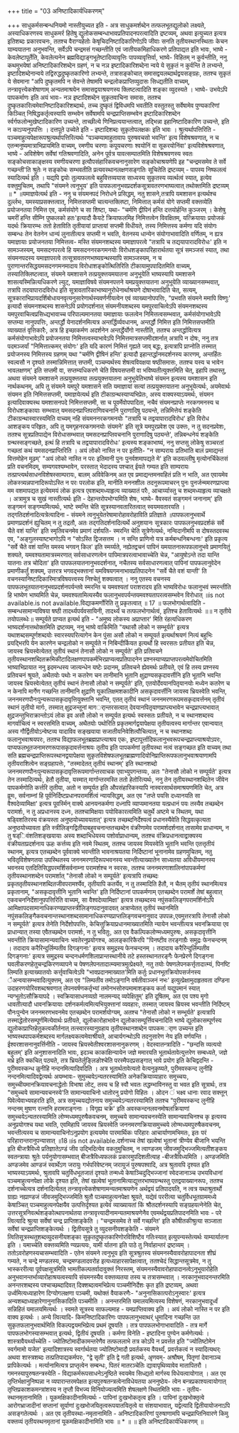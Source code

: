 +++
title = "03 अनिष्टादिकार्यधिकरणम्"

+++
साधुकर्मसन्बन्धनियमो नास्तीयुच्यत इति - अत्र साधुकमर्शब्देन तत्फलभूतद्युलोको लक्ष्यते, अस्याधिकरणस्य साधुकमर्र हितेषु द्युलोकसम्बन्धाभावप्रतिपादनपरत्वादिति द्रष्टव्यम्, अथवा इत्युच्यत इत्यत्र इतिशब्दः प्रकारवचनः, ततश्च वैराग्यहेतोः केषृचिदनिष्टादिकारिणोऽपि जीवाः सनति तृतीयस्थानस्थिताः केचन याम्ययातना अनुभवन्ति, सर्वेऽपि चन्द्रमसं गच्छन्तीति एवं जातीयकमिहाधिकरणे प्रतिपाद्यत इति भावः, भाष्ये - केवलेष्टापूर्तेति, केवलेत्यनेन ब्रह्मविद्याङ्गभूतेष्टादिव्यावृत्तिः पापव्यावृत्तिर्वा, भाष्ये- विहितम् न कुर्वन्तीति, ननु कथमुभयेषां अनिष्टादिकारिशब्देन ग्रहणं, न च नञ इष्टादिकारिशब्देना न्वये ये सुकृतं न कुर्वन्ति ते लभ्यन्ते, इष्टादिशब्देनान्वये तद्विरुद्धदुष्कृतकारिणो लभ्यन्ते, तत्रासङ्कोचात् समासद्वयलब्दार्थद्वयसङ्ग्रहः, ततश्च सुकृतं ये सेवमाना "अपि दुष्कृतमपि न सेवन्ते तेषामपि चन्द्रलोकप्राप्तिव्युदासः सिध्द्यतीति वाच्यम्, तन्त्रावृत्त्येकशेषाणाम् अन्यतमाश्रयेन समासद्वयाश्रयणस्य क्लिष्टत्वादिति शङ्का व्युदस्यते । भाष्ये- उभयेऽपि पापकर्माणः इति अयं भावः- नञ इष्टादिशब्देन सुकृतवाचिना समासः, ततश्च दुष्कृतकारित्वमेवानिष्टादिकारिशब्दार्थः, तच्च दुष्कृतं द्विविधमपि भवतीति वस्तुतस्तु सर्वेषामेव पुण्यकारिणां किञ्चित् निषिद्धकर्तृत्वस्यापि सम्भवेन सर्वेषामपि चन्द्रप्राप्तिसम्भवेन इष्टादिकारिशब्देन र्स्वर्गफलोन्मुखेष्टादिकारिण उच्यन्ते, ताच्छील्ये णिनिप्रत्ययान्तत्वात्, तद्भिन्ना इहानिष्टादिकारिण उच्यन्ते, इति न काऽप्यनुपपत्तिः । दत्तपूते उच्येते इति - इष्टादिशब्दः सुकृतोपलक्षकः इति भावः । श्रुत्यर्थापत्तिरिति - पञ्चमाहुत्यपेक्षारूपश्रुत्यर्थापत्तिरित्यर्थः "पञ्चम्यामाहुतावापः पुरुषवचसो भवन्ति' इत्य विशेषश्रवणात्, न च एतन्मनुष्यमात्राभिप्रायमिति वाच्यम्, रमणीय चरणाः कपूयचरणाः श्वयोनिं वा सूकरयोनिंवा' इत्यविशेषश्रवणात्, भाष्ये - अविशेषेण सर्वेषां गतिश्रवणादिति, अनेन पूर्वत्र यावत्सम्पातमिति विशेषश्रवणस्य स्वतः सङ्कोचसाकाङ्क्षस्य रमणीयचरणा इत्यौपसंहारिकवचनानुसारेण सङ्कोचाश्रयणेपि इह "चन्द्रमसमेव ते सर्वे गच्छन्ती'ति श्रुतेः न सङ्कोचः सम्भवतीति प्रत्यवस्थानलक्षणसङ्गतिः सूचितेति द्रष्टव्यम् - पापस्य निष्फलत्वं स्यादित्यर्थ इति । यद्यपि द्वयोः तुल्यफलत्वे बहुवित्तव्ययास साध्यस्य सुकृतस्य व्यर्त्थत्वं स्यात्, इत्येव वक्त्तुमुचितम्, तथापि "संयमने त्वनुभूय' इति पापफलानुभवप्रदर्शकसूत्रावतरणभाष्यत्वात् तथोक्तमिति द्रष्टव्यम् ॥ * ॥यमाज्ञयेत्यर्थ इति - ननु च संयमनपदं निरोधने प्रसिद्धम्, नतु शासने,तत्रापि यमशासन इत्यर्थश्च दुर्ल्लभः, यमस्याप्रसक्त्तत्वात्, निमित्तसप्तमी चात्यन्तक्लिष्टा, निमित्तात् कर्मसं योगे सप्तमी वक्त्तव्येति प्रयोजनतया निमित्त एव, कर्मसंयोगे च सा शिष्टा, यथा- "चर्मणि द्वीपिनं हन्ति दत्तयोर्हन्ति कुञ्जरम् । केशेषु चमरीं हन्ति सीम्नि पुष्कलको हतः'इत्यादौ कैयटे क्रियाफलमिह निमित्तत्वेन विवक्षितम्, यत्क्रियायाः प्रयोजकं यदर्थः क्रियारम्भः ततो हेताविति तृतीयायां प्राप्तायां सप्तमी विधीयते, तस्य निमित्तस्य कर्मणा यदि संयोगः सम्बन्धः तेन वेतनेन धान्यं लुनातीत्यत्र सप्तमी न भवति, वेतनस्य धान्येन संयोगाभावादिति वर्णितम्, न ह्यत्र यमाज्ञायाः प्रयोजनतया निमित्तत्व- मस्ति संयमनशब्दस्य यमाज्ञापरत्वे "तत्रापि च तद्ययापारादविरोधः' इति न सामञ्जस्यम्, यमसदनपरत्वे हि यमसदननरकगमनयोः विरोधशङ्कापरिहारार्थतया सूत्रं समञ्जसं स्यात्, तथा संयमनपदस्य यमाज्ञापरत्वे तत्सूत्रावतरणभाष्यग्रन्थस्यापि सामञ्जस्यम्, न च पुराणान्तरसिद्धयमसदनगमनमादाय विरोधाशङ्कोत्थितिरिति टीकायामुपपादितमिति वाच्यम्, तस्यातिक्लिष्टत्वात्, संयमने यमशासने तत्प्रयुक्त्तयमयातना अनुभूयेति भाष्यस्यापि यमशासने शासत्यस्मिन्नित्यधिकरणे ल्युट्, यमाज्ञाविषये संयमनपत्तने यमप्रयुक्त्तयातना अनुभूयेति व्याख्यानसम्भवात्, तत्रापि तदयापारादविरोध इति सूत्रावतारिकाभाष्यानुरोधेनार्थाश्रयणे दोषाभावादिति चेत्, सत्यम्, सूत्रकाराभिप्रायदर्शिबोधायनवृत्यनुसारेणार्थस्यवर्णनीयत्वेन एवं व्याख्यानोपपत्तिः, "प्रभवति संयमने ममापि विष्णुः' इत्यादौ संयमनशब्दस्य शासनेऽपि प्रयोगदर्शनात् संयमनीयशब्दस्य यमपुरवाचित्वेऽपि संयमनशब्दस्य यमपुरवाचित्वप्रसिध्द्यभावाच्च परिपाल्यमानतया यमाज्ञायाः फलत्वेन निमित्तत्वसम्भवात्, कर्मसंयोगाभावेऽपि सप्तम्या नानुपपत्तिः, अन्तर्द्धौ येनादर्शनमित्यत्र अन्तर्द्धिर्व्यवधानम्, अन्तर्द्धौ निमित्त इति निमित्तसप्तमीति व्याख्यातं वृत्तिकारैः, अत्र हि इच्छाकर्मण अदर्शनेन अन्तर्द्धेर्योगो नास्तीति, ततश्च अन्तर्द्धावित्यत्र कर्मसंयोगाभावेऽपि प्रयोजनतया निमित्तत्वस्याभावेऽपि निमित्तमात्रसप्तमीदशर्नात् अत्रापि न दोषः, ननु तत्र पदमञ्जर्यां "निमित्तात्कमर् संयोगः' इति यदि कारणं निमित्तं गृह्यते जाव् बद्धः, इत्यत्रापि प्राप्नोति तस्मात् प्रयोजनस्य निमित्तस्य ग्रहणम् यथा "चर्मणि द्वीषिनं हन्ति' इत्यादौ इहान्तर्द्धानमदर्शनस्य कारणम्, अन्तर्हितः स्वल्वसौ न दृश्यते तस्मान्निमित्तात् सप्तमी, पञ्चम्यर्थस्य शेषत्वविवक्षया षष्ठीसमासः, ततश्च यस्य च भावेन भावलक्षणम्' इति सप्तमी वा, सप्तम्यधिकरणे चेति विषयसप्तमी वा भविष्यतीत्युक्त्तमिति चेत्, इहापि तथास्तु, अथवा संयमने यमशासने तत्प्रयुक्त्ततया तत्प्रयुक्त्तयातना अनुभूयेतिभाष्ये संयमन इत्यस्य यमशासन इति नार्थकथनम्, अपि तु संयमने यमपुरे यमशासने सति यमाज्ञायां सत्यां तत्प्रयुक्त्तयातना अनुभूयेत्यर्थः, अयमेवार्थः संयमन इति निमित्तसप्तमी, यमाज्ञयेत्यर्थ इति टीकाग्रन्थस्याप्यभिप्रेतः, अस्य वाक्यस्याऽयमर्थः, संयमन इत्यादिवाक्यस्थ यमशासनपदे निमित्तसप्तमी, सा च पूवर्मेवोपपादिता, नचैवं संयमनप्राप्तेः नरकगमनस्य च विरोधशङ्कायाः सम्भवात् यमसदनप्राप्तिपराणिवचनानि पुराणादिषु पठ्यन्ते, तन्निमित्तेयं शङ्केति टीकाग्रन्थास्वारस्यमिति वाच्यम् नहि संयमननरकगमनयोः "तत्रापि च तद्वयापारादविरोध' इति विरोध आशङ्कय परिहृतः, अपि तु यमगृहनरकगमनयोः संयमने' इति सूत्रे यमपुरप्रवेश एव उक्त्तः, न तु सदनप्रवेशः, ततश्च सूत्रप्रतिपाद्येन विरोधासम्भवात् यमसदनप्राप्तिवचनानि पुराणादिषु पठ्यन्ते', तन्निबन्धनेयं शङ्केति ग्रन्थस्सङ्गच्छते, इत्थं हि तत्रापि च तद्वयापारादविरोधः' इत्यस्य शङ्काभाष्यं, ननु सप्तसु लोकेषु सञ्चरतां गच्छतां कथं यमसदनप्राप्तिरिति । अयं लोको नास्ति न पर इतीति- "न साम्परायः प्रतिभाति बालं प्रमाद्यन्तं वित्तमोहेन मूढम्' "अयं लोको नास्ति न परः इतिमानी पुनः पुनर्वशमापद्यते मे' इति कठवल्लीषु मृत्योनर्चिकेतसं प्रति वचनमिदम्, सम्यगवश्यम्भावेन, परस्तात् भेदादस्य पश्चात् ईयते गम्यत इति साम्परायः तत्प्राप्त्यर्थसाधनविशेषस्साम्परायः, बालम् अविवेकिनम् अत एव प्रमाद्यन्तमनवहितं प्रति न भाति, अत एवायमेव लोकस्त्र्यन्नपानादिरूपोऽस्ति न परः परलोक इति, मानीति मननशीलः तदनुरूपमाचरन् पुनः पुनर्जन्ममरणप्राप्त्या मम वशमापद्यत इत्येवमयं लोक इत्यत्र एवशब्दमध्याहृत्य व्याख्यातं परैः, आचार्य्यास्तु च शब्दमध्याहृत्य व्याचक्षते । अत्रामुत्र च सुखं नास्तीत्यर्थः इति - देहान्तरोपभोग्यमिति शेषः, भाष्ये- वैवस्वतं सङ्गमनं जनानाम्' इति सङ्गमनं सङ्गम्यमित्यर्थः, भाष्टे स्मन्ति चेति सूत्रस्यानवतारितत्वात् स्वयमवतारयति । तद्गतिदर्शनादित्यत्रेत्यादिना - संयमने त्वनुभूयेतरेषामारोहावरोहाविति प्रतिज्ञाते ॥पापफलानुभवार्थे प्रमाणप्रदर्शनं ह्युचितम् न तु तद्रतौ, अतः तद्गतिदर्शनादित्यर्थे अनुशयानः सूत्रकारः पापफलनुभवप्रदर्शकं सर्वे चैते वशं यान्ति' इति स्मृतिवचनमेव प्रमाणं दर्शयति- स्मरन्ति चेति सूत्रेणेत्यर्थः, नन्विदानीमपि स दोषस्तदवस्थ एव, "अङ्गुलस्याष्टभागोऽपि न "सोऽस्ति द्विजसत्तम । न सन्ति प्राणिनो यत्र कर्मबन्धनिबन्धनाः' इति प्रकृत्य "सर्वे चैते वशं यान्ति यमस्य भगवन् किल' इति स्मर्य्यते, नह्येतद्वचनं पापिनं यमयातनारूपफलानुभवे प्रमाणयितुं शक्यते, यमवश्यतामात्रस्मरणात् सर्वसाधारणत्वेन पापिमात्रपरत्वाभावाच्चेति चेन्न, "आयुषोऽन्ते तदा यान्ति यातनाः तत्र चोदिता' इति पापफलयातनानुभवदर्शनात्, नचैतस्य सर्वसाधारणत्वात् पापिनां पापफलानुवेदेन प्रमाणीकर्तुं शक्यम्, उत्तरत्र भगवद्भक्त्तानां यमविषयगमनाभावप्रतिपादनेन "सर्वे चैते वशं यान्ती' ति वचनस्यानिष्टादिकारिमात्रविषयत्त्वस्य निश्चेतुं शक्यत्वात् । ननु एतस्य वचनस्य पापफलभूतयातनानुभवप्रदर्शनपर्यन्तवे स्मरन्ति च यमवश्यतां पराशरादय इति भाष्यविरोधः फलानुभवं स्मरन्तीति हि भाष्येण भाष्यमिति चेन्न, यमवश्यतामित्यस्यैव फलानुभवपर्यन्तयमवश्यतापरत्वसम्भवेन विरोधात् ॥is not available.is not available.विद्याकमर्णोरिति तु प्रकृतत्वात् ॥ 17 ॥ फलभोगार्थत्वादिति - सम्बन्धसामान्यविषया षष्ठी तादर्थ्यपर्यवसायिनी, तादर्थ्यं च तत्फलभोगार्थत्वं, इतिश्च हेतावित्यर्थः ॥॥ न तृतीये तयोपलब्धेः॥ सम्पूर्यते प्राप्यत इत्यर्थ इति - "अमुष्य लोकस्य अप्राप्तार' मिति रंहत्यधिकरण भाष्यदर्शनात्तथोक्तमिति द्रष्टव्यम्, ननु भाष्ये वाकिमिति "यथासौ लोको न सम्भूर्यते' इत्यत्र यथाशब्दसम्पूर्णशब्दयोः स्वारस्यपरित्यागेन केन पुंसा असौ लोको न सम्पूयर्त इत्यर्थाश्रयणं नित्यं बहुभिः प्रयद्भिरपि येन कारणेन चन्द्रलोको न सम्पूर्यते न निबिन्दीर्कियत इत्यर्थो हि स्वरसतः प्रतीयत इति चेन्न, जायस्व भ्रियस्वेत्येतत् तृतीयं स्थानं तेनासौ लोको न सम्पूर्यते' इति प्रतिवचने तृतीयस्थानशब्दितक्रमिकीटादिलक्षणपापकर्मभिरप्राप्यत्वप्रतिपादनेन प्रश्नस्याप्यप्राप्तपरत्वमेवोचितमिति भाष्याभिप्रायात ननु इदमन्धस्य जात्यन्धेन यष्टेः प्रदानम्, प्रतिवचने ह्येवमर्थः प्रतीयते, एवं हि तस्य प्रश्नस्य प्रतिवचनं श्रूयते, अथैतयोः पथोः न कतरेण चन तानीमानि भूतानि क्षुद्राण्यसकृदावर्त्तीनि इति भूतानि भवन्ति जायस्व भ्रियस्वेत्येतत् तृतीयं स्थानं तेनासौ लोको न सम्पूर्यते' इति, एतयोर्देवयानपितृयानयोः मध्येन कतरेण च न केनापि मार्गेण गच्छन्ति तानीमानि क्षुद्राणि यूकालिक्षमशकादीनि असकृदावर्त्तीनि जायस्व भ्रियस्वेति भवन्ति, जननमरणपौनःपुन्यरूपासकृदावृत्तियुक्त्तानि भवन्ति, एतत् तृतीयं स्थानं जननमरणरूपमसकृदावर्त्तनम् तृतीयं स्थानं तृतीयो मार्गः, तस्मात् क्षुद्रजन्तूनां मागर्ान्तरसत्वात् देवयानपितृयाणप्राप्त्यभावेन चन्द्रप्राप्त्यभावात् क्षुद्रजन्तुभिराक्रान्तोऽयं लोक इव असौ लोको न सम्पूर्यत इत्यर्थः स्वस्सतः प्रतीयते, न च स्थानशब्दस्य मागर्वाचित्वं न स्वरसमिति वाच्यम्, अथैतयोः पथोरिति प्रकृतमार्गद्वयापेक्षया तृतीयत्वस्य मार्गान्तर एवान्वयात् अस्य गौर्द्वितीयोऽन्वेष्टव्य यादाविव सङ्खयाया सजातीयनिवेशित्वौचित्यात्, न च स्थानशब्दः फलानुभवाश्रयपरः, ततश्च विद्याफलभूतब्रह्मप्राप्त्याश्रय एकः, इष्टापूर्त्तादिफलानुभवरूपचन्द्रप्राप्त्याश्रयोऽपरः, पाप्यफलभूतजनामरणरूपासकृदावर्त्तनाश्रयः तृतीय इति पापकर्मणां तृतीयस्था नत्वं सङ्गच्छत इति वाच्यम् तथा सति ब्रह्मचन्द्रप्राप्तिरूपस्थानद्वयापेक्षया सुकृतविशेषफलभूतब्राह्मणादियोनिप्राप्तिरूपफलानुभवाश्रयाणामपि तृतीयराशित्वेन सङ्ग्रहापत्तेः, "तस्मादेतत् तृतीयं स्थानम्' इति स्थानशब्दो जननमरणपौनःपुन्यरूपासकृदावृत्तिरूपमार्गान्तरवाचक एवाभ्युपगन्तव्यः, अतः "तेनासौ लोको न सम्पूर्यते' इत्यत्र तेन तस्मादित्यर्थः, हेतौ तृतीया, यस्मात् मार्गान्तरमस्ति ततो हेतोरित्यर्थः, ननु तेन तृतीयस्थानशब्दितेन जीवेन पापकर्मणोति कर्त्तरि तृतीया, अतो न सम्पूर्यत इति औपसंहारिकस्यापि नास्वरसार्थसमाश्रयणमिति चेत्, अत्र व्रूमः, सर्वनाम्नां हि पूर्वनिर्दिष्टप्रधानपरामर्शित्वं न्यायसिद्धम्, अत एव "तप्ते पयसि दध्यानयति सा वैश्वदेव्यामिक्षा' इत्यत्र पूवर्स्मिन् वाक्ये आनयनकर्मणा दध्नापि व्याप्यमानतया यत्प्रधानं पयः तस्यैव तच्छब्देन परामर्शः, न तु अप्रधानस्य दध्नः, ततश्चामिक्षयाः पयोविकारत्वमिति चतुर्थे अष्टमे च स्थितम्, यथा षड्विशतिरस्य वंक्रयस्ता अनुष्ठयोच्यावयतात्' इत्यत्र तच्छब्दनिर्देश्यत्वं प्रधानस्यैवेति सिद्धवत्कृत्यता अनुष्ठयोच्यावता इति स्त्रीलिङ्गद्वितीयाबहुवचनान्ततच्छब्देन वंक्रीणामेव परामर्शदर्शनात् तासामेव प्राधान्यम्, न तु षड्िवंशतिशङ्खयायाः अस्य शब्दाभिधेयस्य पशोर्वाप्राधान्यम्, ततश्च वंक्रिप्रधानत्वाद्वाक्यस्य वंक्रीयताप्रदर्शनाय ऊहः कर्त्तव्य इति नवमे स्थितम्, ततश्च जायस्व मियस्वेति भूतानि भवन्ति एतत्तृतीयं स्थानम्, इत्यत्र एतच्छब्देन पूर्ववाक्ये भवन्तीति भावनाश्रयतया निर्दिष्टानां भूनानामेव ग्रहणमुचितम्, नतु भवितृविशेषणतया उपस्थितस्य जननमरणादिरूपभवनस्य भवन्तीत्याख्यातेन साध्यतया अविधीयमानस्य भवनस्य एतदितिसिद्धपरमर्शिसर्वनाम्ना परामर्शश्च न स्वरसः, ततश्च जननमरणाशालिनांपापकर्मणां तृतीयस्थानशब्देन परामर्शात् "तेनासौ लोको न सम्पूर्यते' इत्यत्रापि तच्छब्दः प्रकृततृतीयस्थानशब्दितजीवपरामर्श्येव, तृतीयापि कतर्येव, न तु तस्मादिति हैतौ, न चैतम् तृतीयं स्थानमित्यत्र प्रकृतानाम्, "असकृदावृत्तीनि भूतानि भवन्ति' इति निर्दिष्टानां पापकर्मणाम् एतच्छब्देन परामर्शे तेषां बहुत्वात् एकवचननिर्देशानुपपत्तिरिति वाच्यम्, सा वैश्वदेव्यामिक्षा' इत्यत्र तच्छब्दस्य नपुंसकलिङ्गपरामर्शिनोऽपि आमिक्षापदसामानाधिकरण्यप्राप्तस्त्रीलिङ्गपदानुवादवत् अत्राप्येतत् तृतीयं स्थानमिति नपुंसकलिङ्गैकवचनान्तस्थानशब्दसामानाधिकरण्यप्राप्तलिङ्गवचनानुवाद उपपन्नः,एवमुत्तरत्रापि तेनासौ लोको न सम्पूर्यते' इत्यत्र तेनेति निर्देशोपपत्तिः, केचित्तुक्रियाप्रधानमाख्यातमिति न्यायेन भवन्तीत्यत्र भवनक्रियाया एव प्राधान्यात् तस्या एवैतच्छब्देन परामर्शः, न तु भवितुः, अत एव वैकल्पिकलोण्मध्यमपुरुषः, असकृदावृत्तीनि भवन्तीति क्रियासामान्यवाचिनः भवतेरनुप्रयोगश्च, आलङ्कारिकैरपि "पिनष्टीव तरङ्गाग्रैः समुद्रः फेनचन्दनम् । तदादाय करैरिन्दुर्लिम्पतीव दिगङ्गनाः' इत्यत्र समुद्रस्य फेनचन्दनम् । तदादाय करैरिन्दुर्लिम्पतीव दिगङ्गनाः' इत्यत्र समुद्रस्य चन्दनधर्मणशिलाप्रान्तस्थानीये तटे हस्तस्थानतरङ्गैः फेनप्रेरणे दिगङ्गना घवलीकरणहेतुचन्द्रकिरणव्यापने च पेषणलेपनतादात्म्यमात्रमुत्प्रेक्ष्यते, नतु तयोः पेषणलेपनकर्त्तृतादात्म्यं, पिनष्टि लिम्पति इत्याख्यातयोः कर्त्तृवाचित्वेऽपि "भावप्रदानमाख्यात'मिति कर्तुः प्रधानभूतक्रियोपसर्जनस्य ैअन्वयासम्भवादित्युक्त्तम्, अत एव "लिम्पतीव तमोऽङ्गानि वर्षतीवाञ्जनं नभः' इत्युत्प्रेक्षामुदाहृतवता दण्डिना उदाहरणयोरिवशब्दश्रवणात् लेपनवर्षणकर्तृभ्यां तमोनभसोरुपमामाशङ्कय कर्ता यद्युपमानं स्यात् न्यग्भूतोऽसौक्रियापदे । स्वक्रियासाधनव्यग्रो नालमन्यद् व्यपेक्षितुम्' इति दूषितम्, अत एव पश्य मृगो धावतीत्यादौ धावनक्रियायाः दर्शनकर्मत्वमित्यभियुक्त्तानां व्यवहारः, तस्मात् जायस्व म्रियस्व भवन्तीति निर्दिष्टम् पौनःपुन्येन जननमरणभवनमेव एतच्छब्देन परामर्शयोग्यम्, अतश्च "तेनासौ लोको न सम्भूर्यते' इत्यत्रापि तस्माद्धेतोरसम्पूर्णमित्येवार्थः प्रतीयते, द्युलोकारोहाभावेन द्युलोकासम्पूर्त्तिवचनादिति भाष्ये द्युलोकासम्पूर्णस्य द्युलोकाप्राप्तिहेतुकत्वकीर्तनात् तत्स्वारस्यानुग्रहाय तृतीयस्थानशब्देन पापकमर्ाण उच्यन्त इति भाष्यस्थपापकर्मशब्दस्य मार्गलक्ष्यकत्वमेवाश्रीयते, आचार्यगन्थोऽपि तदनुसारेण नेय इति वर्णयन्ति । ईश्वरशासनानुवर्त्तिनीति - जायस्व भ्रियस्वेतीश्वरशासनानुकरणम् । वेदस्वातन्त्रादिति - "छन्दसि व्यत्ययो बहुलम्' इति अनुशासनादिति भावः, इदञ्च काकाक्षिन्यायेन जज्ञे ममारयति भूतार्थतावेत्युत्तरेण सम्बध्यते, जज्ञे मभ्रे इति क्कचित् पठ्यते, तत्र भ्रियतेर्लुङ्लिङोश्चेति परस्मैपदप्रसङ्गात् भावे प्रयोग इति केचिद्वदन्ति - पुरीमवस्कन्ध ळुनीहि नन्दनमित्यादिवदिति । अत्र भूतार्थतावेत्यतो वेत्यनुकृष्यते, पुरीमवस्कन्द लुनीहि नन्दनमित्यादिवद्वेत्यर्थः अयम्भावः- सुमुच्चयेऽन्यतरस्यामिति अनेकक्रियाव्याहारः समुच्चयः, समुच्चीयमानक्रियावचनाद्धेतोः विभाषा लोट्, तस्य च हि स्वौ भवतः तद्धम्भाविनस्तु वा भवत इति सूत्रार्थः, तत्र "समुच्चये सामान्यवचनस्ये'ति सामान्यवाचिनो धातोरनु प्रयोगो विहितः । ओदन ं भक्ष्व धानाः रवाद सक्त्तून् पिवेत्येवाभ्यवहरति इति, अत्र समुच्चयद्योतनाय समुच्चयेऽन्यतरस्यामिति ततश्च "पुरीमवस्कन्द लुनीहि नन्दनम् मुषाण रत्नानि हरामराङ्गनाः । विगृह्य चक्रे' इति अवस्कन्दनलवनमोषलक्रियाणां समुच्चयेऽन्यतरस्यामिति लोण्मध्यमपुरुषैकवचनम्, समुच्चये सामान्यवचनस्येति सामान्यवाचिनश्च कृ इत्यस्य अनुप्रयोगश्च यथा भवति, एवमिहापि जायस्व भ्रियस्वेति जननमरणक्रियासमुच्चये लोण्मध्यमपुरुषैकवचनम्, भवन्तीत्यस्य च सामान्यवाचिनोऽनुप्रयोग इत्ययमेव पारमार्थिकः परिहारः आचार्याणामभिमतः, इतः परं परिहारान्तरानुपन्यासात् ॥18॥is not available.दर्शनाच्च तेषां खल्वेषां भूतानां त्रीण्येव बीजानि भयन्ति इति बीजत्रैविध्ये प्रतिज्ञातेऽण्डं जीव उद्भिदित्येव वकतुमुचितम्, न त्वाण्डजम् जीवजमुद्भिज्जमित्यतीशङ्कय स्वतन्त्रायाः श्रुतेः पर्यनुयोगासम्भवात् बीजत्रैविध्यफलकं प्रकारमुपदिशतीत्याह -बीजत्रैविध्यमिति । अण्डजमिति अण्डजमेव आण्डजं स्वार्थेऽण जरायुः गर्भपरिवेष्टनम् जरायुजं पुरुषपश्वादि, अत्र श्रुतावपि दृश्यत इति भाष्यस्याऽयमर्थः, श्रुतावपि चतुर्विधभूतजातं दृश्यते तन्मध्ये केषाञ्चिदुद्भिज्जानां स्वेदजानाञ्च उभयविधानां पञ्चमाहुत्यनपेक्षा लोके दृश्यत इति, तेषां खल्वेषां भूतानामित्याद्युत्तरभाष्यग्रन्थस्तु एतद्वयाख्यानरूपः, ततश्च दर्शनाच्चेत्यत्र दर्शनादित्येतत् तन्त्रावृत्त्येकशेषाणामन्यतमाश्रयणेन अर्थद्वयं प्रतिपादयति, न त्वत्र यथाश्रुतार्थो ग्राह्यः नह्याण्डजं जीवजमुद्भिज्जमिति श्रुतौ पञ्चमाहुत्यनपेक्षा श्रूयते, यद्येवं पररीत्या चतुर्विधभूतग्राममध्ये केषाञ्चित् पञ्चमाहुत्यनपेक्षयैव उत्पत्तिर्दृश्यत इत्येवं व्याख्यायतां किं श्रौतदर्शनस्यापि सङ्ग्रहयत्नेनेति चेत्, उत्तरसूत्रनिवर्त्थशङ्कोत्थापनार्थतया तन्त्रावृत्त्यादीनामन्यतमाश्रयणेनैव एवमर्थद्वयप्रतिपादनमिति भावः - परे त्वित्यादि श्रुत्या सर्वेषां चन्द्र प्राप्तिशङ्केति । "चन्द्रमसमेव ते सर्वे गच्छन्ति' इति कौषीतकीश्रुत्या सञ्जाता सर्वेषां चन्द्रप्राप्तिशङ्केत्यर्थः । द्वितीयसूत्रे तु व्युदसनीयशङ्केति - संयमने त्वितिसूत्रस्थतुशब्दव्युदसनीयशङ्का सुकृतदुष्कृतकारिणोरविशिष्टैव गतिःस्यात् इत्युपन्यस्तेत्यर्थः याम्यार्यातना इति । यमाच्चेति वक्त्तव्यमिति ण्यप्रत्ययः, यामी र्यातना इति पाठे तु निर्वाहान्तरं द्रष्टव्यम् । ततोऽवरोहणस्यचासम्भवादिति - एतेन संयमने त्वनुभूय इति सूत्रश्रुतस्य संयमनस्यैवावरोहापादनता शीघ्रं गम्यते, न चन्द्रे मण्डलस्य, चन्द्रमण्डलादवरोह इत्यध्याहारसापेक्षत्वात्, ततश्चेदं सिद्धान्तसूत्रमेव, न तु भास्कररीत्या पूर्वपक्षसूत्रमिति भामतीकल्पतर्वादावुक्त्तं निरस्तम्, संयमनस्यैवावरोहापादानत्वेऽनुभूयारोहेति अनुभवानन्तर्भाव्यारोहाश्रयत्वस्यापि संयमनस्यैव वक्त्तव्यतया तस्य च तत्रासम्भवात् । नरकानुभवादनन्तरमिति अनन्तरशब्दस्य पश्चाच्छब्दादिवत् दिक्शब्दत्वमभिप्रेत्य पञ्चमीनिर्देशः कृत इति द्रष्टव्यम्, अथवा उर्ध्वमित्यध्याहारेण दिग्योगलक्षणा पञ्चमी, यथोक्तं वैयाकरणैः- "अनुनासिकात्परोऽनुस्वारः' इत्यत्र अन्यशब्दाध्याहारेणानुनासिकादिति पञ्चमीति । अनन्तरमिति यमालयमित्यस्य विशेषणं, नरकानुभवादूर्ध्वं सन्निहितं यमालयमित्यर्थः । स्वमते सूत्रस्य साफल्यमाह - यमप्राप्तिवाक्य इति । अयं लोको नास्ति न पर इति वाक्य इत्यर्थः । अन्ये त्वित्यादि- किमनिष्टादिकारिणः पापफलानुभवाथर्ं धूमादिना गच्छन्ति उत सुकृतफलानुभवार्थमिति विकल्पद्वयमभिप्रेत्य प्रथमं दूषयति । तत्र पापफलभोगाभावादिति - तत्र मार्गे पापफलभोगस्यासम्भवात् इत्यर्थः, द्वितीयं दूषयति । कर्मणा विनेति - इष्टादिना पुण्येन कर्मणेत्यर्थः । शास्त्रावैयर्थ्याच्चेति - ज्योतिष्टोमादीकामन्तरेणैव तत्फललाभे तत्र कोऽपि न प्रवर्त्तत इति "ज्योतिष्टोमेन स्वर्गमामो यजेत' इत्यादिशात्रस्य स्वर्गार्थतया ज्योतिष्टोमादौ प्रवर्तकस्य वैयर्थ्यं, प्रवर्त्तकत्वं न स्यादित्यथर्ः अथवा शास्त्रशब्दः तत्प्रतिपाद्यकर्मपरः, "द्वे सृती' इति द्वे गती इत्यर्थः, अृणवम्- अश्रौषम्, पितृणां देवानाञ्च प्रापिकेत्यर्थः । मर्त्यानामित्यत्र प्राप्तृत्वेन सम्बन्धः, पितरं मातरञ्चेतिः द्यावापृथिव्यावेव मातापितरौ । गमनस्यापुरुषतन्त्रस्येति - विद्याकर्मरूपसाधनेऽनुष्ठिते स्वयमेव सिध्द्यतो मार्गस्य विधेयत्वायोगात् । अत एव तृप्तिर्भक्षानुनिष्पन्ना न व्यपारान्तरमपेक्षत इत्यपुरुषतन्त्रत्वेनाविधेयतया अननुष्ठेय- त्वेन बन्त्रप्रकाश्यत्वायोगात् तृप्तिप्रकाशकमन्त्रांशस्य न तृप्तौ विभज्य विनियोज्यत्वमिति शेषलक्षणे स्थितमिति भावः - तृतीय-स्थानमृतानामिति । यूकमक्षिकादीनामित्यर्थः - पापिनां दुःखभोकतृत्व इति । पापिनां दुःखभोक्तृत्वे आरोगभ्राजादीनां सप्तानां सूर्याणां दुःखभोजयितृत्वरूपयातयितृत्वे वा संशयाभावात्, यद्वेत्यादि द्वितीयायोजनाऽपि असङ्गतेत्यर्थः । अत एव तृतीयस्था-नमृतानामिति - अनिष्टादिकारिणां पुरुषाणामपि चन्द्रप्राप्तिनिवारणे किमु वक्त्तव्यं तृतीयस्थनमृतानां यूकमक्षिकादीनामिति भावः ॥ * ॥ ॥ इति अनिष्टादिकार्यधिकरणम् ॥